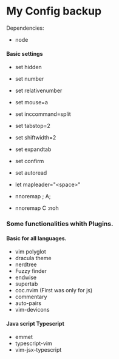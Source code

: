 # My Config backup

Dependencies:

- node

#### Basic settings

- set hidden
- set number
- set relativenumber
- set mouse=a
- set inccommand=split
- set tabstop=2
- set shiftwidth=2
- set expandtab
- set confirm
- set autoread

- let mapleader="\<space>"
- nnoremap <leader>; A;<esc>
- nnoremap <leader>C :noh<cr>

### Some functionalities whith Plugins.

#### Basic for all languages.

- vim polyglot
- dracula theme
- nerdtree
- Fuzzy finder
- endwise
- supertab
- coc.nvim (First was only for js)
- commentary
- auto-pairs
- vim-devicons

#### Java script Typescript

- emmet
- typescript-vim
- vim-jsx-typescript
